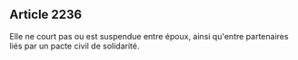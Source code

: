 Article 2236
----
Elle ne court pas ou est suspendue entre époux, ainsi qu'entre partenaires liés
par un pacte civil de solidarité.
